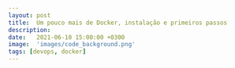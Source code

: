 ```yaml
---
layout: post
title:  Um pouco mais de Docker, instalação e primeiros passos
description: 
date:   2021-06-10 15:00:00 +0300
image:  'images/code_background.png'
tags: [devops, docker]
---
```



